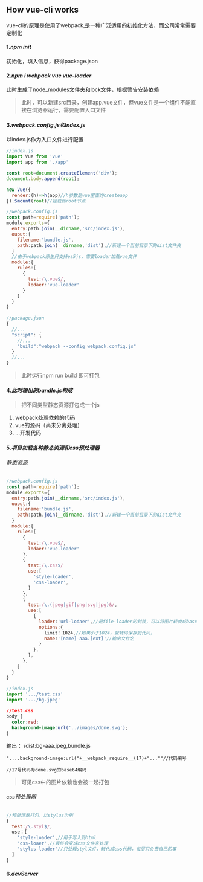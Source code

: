 ## How vue-cli works
vue-cli的原理是使用了webpack,是一种广泛适用的初始化方法，而公司常常需要定制化

#### 1.*npm init*
初始化，填入信息，获得package.json
#### 2.*npm i webpack vue vue-loader*
此时生成了node_modules文件夹和lock文件，根据警告安装依赖

> 此时，可以新建src目录，创建app.vue文件，但vue文件是一个组件不能直接在浏览器运行，需要配置入口文件
#### 3.*webpack.config.js和index.js*
以index.js作为入口文件进行配置
```JavaScript
//index.js
import Vue from 'vue'
import app from './app'

const root=document.createElement('div');
document.body.append(root);

new Vue({
  render:(h)=>h(app)//h参数是vue里面的createapp
}).$mount(root)//挂载到root节点
```
```JavaScript
//webpack.config.js
const path=require('path');
module.exports={
  entry:path.join(__dirname,'src/index.js'),
  ouput:{
    filename:'bundle.js',
    path:path.join(__dirname,'dist'),//新建一个当前目录下的dist文件夹
  }
  //由于webpack原生只支持es5js，需要loader加载vue文件
  module:{
    rules:[
      {
        test:/\.vue$/,
        lodaer:'vue-loader'
      }
    ]
  }
}
```
```JavaScript
//package.json
{
  //...
  "script": {
    //...
    "build":"webpack --config webpack.config.js"
  }
  //...
}
```
> 此时运行npm run build 即可打包

#### 4.*此时输出的bundle.js构成*
> 把不同类型静态资源打包成一个js
1. webpack处理依赖的代码
2. vue的源码（尚未分离处理）
3. ...开发代码

#### 5.*项目加载各种静态资源和css预处理器*
###### 静态资源
```JavaScript
//webpack.config.js
const path=require('path');
module.exports={
  entry:path.join(__dirname,'src/index.js'),
  ouput:{
    filename:'bundle.js',
    path:path.join(__dirname,'dist'),//新建一个当前目录下的dist文件夹
  }
  module:{
    rules:[
      {
        test:/\.vue$/,
        lodaer:'vue-loader'
      },
      {
        test:/\.css$/
        use:[
          'style-loader',
          'css-loader',
        ]
      },
      {
        test:/\.(jpeg|gif|png|svg|jpg)&/,
        use:[
          {
            loader:'url-lodaer',//是file-loader的封装，可以将图片转换成base64代码,install时需要安装file-loader依赖
            options:{
              limit：1024,//如果小于1024，就转码保存到代码，
              name:'[name]-aaa.[ext]'//输出文件名
            }
          },
        ],
      },
    ]
  }
}
```
```JavaScript
//index.js
import '.../test.css'
import '.../bg.jpeg'
```
```css
//test.css
body {
  color:red;
  background-image:url('../images/done.svg');
}
```
输出：
/dist:bg-aaa.jpeg,bundle.js
```
"....background-image:url("+__webpack_require__(17)+"...""//代码编号

//17号代码为done.svg的base64编码
```
> 可见css中的图片依赖也会被一起打包
###### css预处理器
```JavaScript
//预处理器打包，以stylus为例
{
  test:/\.styl$/,
  use：[
    'style-loader',//用于写入到html
    'css-loaer',//最终会变成css文件来处理
    'stylus-loader'//只处理styl文件，转化成css代码，每层只负责自己的事
  ]
}
```
#### 6.*devServer*
